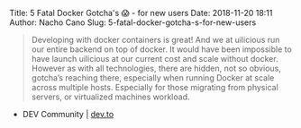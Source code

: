 Title: 5 Fatal Docker Gotcha's 😱 - for new users
Date: 2018-11-20 18:11
Author: Nacho Cano
Slug: 5-fatal-docker-gotcha-s-for-new-users

> Developing with docker containers is great! And we at uilicious run our
> entire backend on top of docker. It would have been impossible to have
> launch uilicious at our current cost and scale without docker. However as
> with all technologies, there are hidden, not so obvious, gotcha’s reaching
> there, especially when running Docker at scale across multiple hosts.
> Especially for those migrating from physical servers, or virtualized
> machines workload.

- DEV Community | [dev.to][]

  [dev.to]: https://dev.to/uilicious/5-fatal-docker-gotchas----for-new-users-2o87
    "5 Fatal Docker Gotcha's 😱 - for new users"
